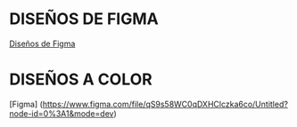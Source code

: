 # DISEÑOS DE FIGMA 

[Diseños de Figma](https://www.figma.com/file/wJwdRkWD4DBody5WXJjGCu/Untitled?type=design&node-id=0-1&mode=design&t=mSu4C3zmWldE5Pxb-0)

# DISEÑOS A COLOR

[Figma] (https://www.figma.com/file/qS9s58WC0qDXHClczka6co/Untitled?node-id=0%3A1&mode=dev) 


